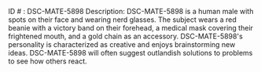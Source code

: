 ID # : DSC-MATE-5898
Description: DSC-MATE-5898 is a human male with spots on their face and wearing nerd glasses. The subject wears a red beanie with a victory band on their forehead, a medical mask covering their frightened mouth, and a gold chain as an accessory. DSC-MATE-5898's personality is characterized as creative and enjoys brainstorming new ideas. DSC-MATE-5898 will often suggest outlandish solutions to problems to see how others react.